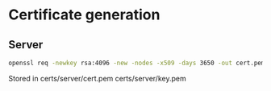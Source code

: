 # Certificate generation
## Server
```sh
openssl req -newkey rsa:4096 -new -nodes -x509 -days 3650 -out cert.pem -keyout key.pem -subj "/C=US/ST=California/L=Mountain View/O=Your Organization/OU=Your Unit/CN=localhost"
```

Stored in
certs/server/cert.pem
certs/server/key.pem

